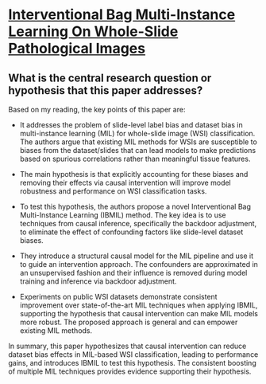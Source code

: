 # [Interventional Bag Multi-Instance Learning On Whole-Slide Pathological   Images](https://arxiv.org/abs/2303.06873)

## What is the central research question or hypothesis that this paper addresses?

 Based on my reading, the key points of this paper are:

- It addresses the problem of slide-level label bias and dataset bias in multi-instance learning (MIL) for whole-slide image (WSI) classification. The authors argue that existing MIL methods for WSIs are susceptible to biases from the dataset/slides that can lead models to make predictions based on spurious correlations rather than meaningful tissue features. 

- The main hypothesis is that explicitly accounting for these biases and removing their effects via causal intervention will improve model robustness and performance on WSI classification tasks. 

- To test this hypothesis, the authors propose a novel Interventional Bag Multi-Instance Learning (IBMIL) method. The key idea is to use techniques from causal inference, specifically the backdoor adjustment, to eliminate the effect of confounding factors like slide-level dataset biases. 

- They introduce a structural causal model for the MIL pipeline and use it to guide an intervention approach. The confounders are approximated in an unsupervised fashion and their influence is removed during model training and inference via backdoor adjustment.

- Experiments on public WSI datasets demonstrate consistent improvement over state-of-the-art MIL techniques when applying IBMIL, supporting the hypothesis that causal intervention can make MIL models more robust. The proposed approach is general and can empower existing MIL methods.

In summary, this paper hypothesizes that causal intervention can reduce dataset bias effects in MIL-based WSI classification, leading to performance gains, and introduces IBMIL to test this hypothesis. The consistent boosting of multiple MIL techniques provides evidence supporting their hypothesis.
